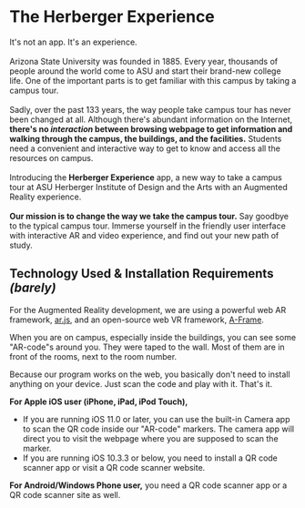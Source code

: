 # The Herberger Experience
It's not an app. It's an experience.<br>
<br>
Arizona State University was founded in 1885. Every year, thousands of people around the world come to ASU and start their brand-new college life. One of the important parts is to get familiar with this campus by taking a campus tour.<br>
<br>
Sadly, over the past 133 years, the way people take campus tour has never been changed at all. Although there's abundant information on the Internet, <strong>there's no <em>interaction</em> between browsing webpage to get information and walking through the campus, the buildings, and the facilities.</strong> Students need a convenient and interactive way to get to know and access all the resources on campus.<br>
<br>
Introducing the <strong>Herberger Experience</strong> app, a new way to take a campus tour at ASU Herberger Institute of Design and the Arts with an Augmented Reality experience.<br>
<br>
<strong>Our mission is to change the way we take the campus tour.</strong> Say goodbye to the typical campus tour. Immerse yourself in the friendly user interface with interactive AR and video experience, and find out your new path of study.

<h2>
        Technology Used &amp; Installation Requirements <em>(barely)</em>
    </h2>
    <p>
        For the Augmented Reality development, we are using a powerful web AR framework, <a href="https://github.com/jeromeetienne/AR.js/blob/master/README.md">ar.js</a>, and an open-source web VR framework, <a href="https://aframe.io/">A-Frame</a>.
    </p>
    <p>
        When you are on campus, especially inside the buildings, you can see some "AR-code"s around you. They were taped to the wall. Most of them are in front of the rooms, next to the room number.
    </p>
    <p>
        Because our program works on the web, you basically don't need to install anything on your device. Just scan the code and play with it. That's it.
    </p>
    <p>
        <strong>For Apple iOS user (iPhone, iPad, iPod Touch),</strong>
    </p>
    <ul>
        <li>If you are running iOS 11.0 or later, you can use the built-in Camera app to scan the QR code inside our "AR-code" markers. The camera app will direct you to visit the webpage where you are supposed to scan the marker.</li>
        <li>If you are running iOS 10.3.3 or below, you need to install a QR code scanner app or visit a QR code scanner website.</li>
    </ul>
    <p>
        <strong>For Android/Windows Phone user,</strong> you need a QR code scanner app or a QR code scanner site as well.
    </p>
